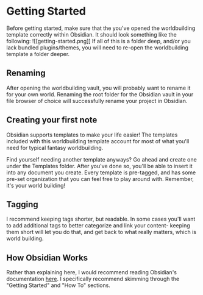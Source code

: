 # Getting Started
Before getting started, make sure that the you've opened the worldbuilding template correctly within Obsidian. It should look something like the following:
![[getting-started.png]]
If all of this is a folder deep, and/or you lack bundled plugins/themes, you will need to re-open the worldbuilding template a folder deeper.
## Renaming
After opening the worldbuilding vault, you will probably want to rename it for your own world. Renaming the root folder for the Obsidian vault in your file browser of choice will successfully rename your project in Obsidian.
## Creating your first note
Obsidian supports templates to make your life easier! The templates included with this worldbuilding template account for most of what you'll need for typical fantasy worldbuilding. 

Find yourself needing another template anyways? Go ahead and create one under the Templates folder. After you've done so, you'll be able to insert it into any document you create. Every template is pre-tagged, and has some pre-set organization that you can feel free to play around with. Remember, it's your world building!
## Tagging
I recommend keeping tags shorter, but readable. In some cases you'll want to add additional tags to better categorize and link your content- keeping them short will let you do that, and get back to what really matters, which is world building.
## How Obsidian Works
Rather than explaining here, I would recommend reading Obsidian's documentation [here](https://help.obsidian.md/How+to/Add+custom+styles). I specifically recommend skimming through the "Getting Started" and "How To" sections.
